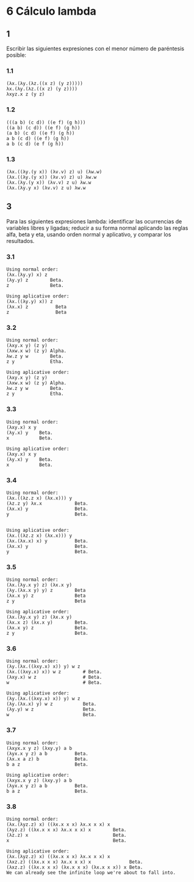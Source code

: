 # 6 Cálculo lambda

## 1

Escribir las siguientes expresiones con el menor número de paréntesis posible:

### 1.1

```
(λx.(λy.(λz.((x z) (y z)))))
λx.(λy.(λz.((x z) (y z))))
λxyz.x z (y z)
```

### 1.2

```
(((a b) (c d)) ((e f) (g h)))
((a b) (c d)) ((e f) (g h))
(a b) (c d) ((e f) (g h))
a b (c d) ((e f) (g h))
a b (c d) (e f (g h))
```

### 1.3

```
(λx.((λy.(y x)) (λv.v) z) u) (λw.w)
(λx.((λy.(y x)) (λv.v) z) u) λw.w
(λx.(λy.(y x)) (λv.v) z u) λw.w
(λx.(λy.y x) (λv.v) z u) λw.w
```

## 3

Para las siguientes expresiones lambda: identificar las ocurrencias de variables libres y ligadas; reducir a su forma normal aplicando las reglas alfa, beta y eta, usando orden normal y aplicativo, y comparar los resultados.

### 3.1

```
Using normal order:
(λx.(λy.y) x) z
(λy.y) z        Beta.
z               Beta.

Using aplicative order:
(λx.((λy.y) x)) z
(λx.x) z          Beta
z                 Beta
```

### 3.2

```
Using normal order:
(λxy.x y) (z y)
(λxw.x w) (z y) Alpha.
λw.z y w        Beta.
z y             Etha.

Using aplicative order:
(λxy.x y) (z y)
(λxw.x w) (z y) Alpha.
λw.z y w        Beta.
z y             Etha.
```

### 3.3

```
Using normal order:
(λxy.x) x y
(λy.x) y    Beta.
x           Beta.

Using aplicative order:
(λxy.x) x y
(λy.x) y    Beta.
x           Beta.
```

### 3.4

```
Using normal order:
(λx.((λz.z x) (λx.x))) y
(λz.z y) λx.x            Beta.
(λx.x) y                 Beta.
y                        Beta.


Using aplicative order:
(λx.((λz.z x) (λx.x))) y
(λx.(λx.x) x) y          Beta.
(λx.x) y                 Beta.
y                        Beta.
```

### 3.5

```
Using normal order:
(λx.(λy.x y) z) (λx.x y)
(λy.(λx.x y) y) z        Beta
(λx.x y) z               Beta
z y                      Beta

Using aplicative order:
(λx.(λy.x y) z) (λx.x y)
(λx.x z) (λx.x y)        Beta.
(λx.x y) z               Beta.
z y                      Beta.
```

### 3.6

```
Using normal order:
(λy.(λx.((λxy.x) x)) y) w z
(λx.((λxy.x) x)) w z        # Beta.
(λxy.x) w z                 # Beta.
w                           # Beta.

Using aplicative order:
(λy.(λx.((λxy.x) x)) y) w z
(λy.(λx.x) y) w z           Beta.
(λy.y) w z                  Beta.
w                           Beta.
```

### 3.7

```
Using normal order:
(λxyx.x y z) (λxy.y) a b
(λyx.x y z) a b          Beta.
(λx.x a z) b             Beta.
b a z                    Beta.

Using aplicative order:
(λxyx.x y z) (λxy.y) a b
(λyx.x y z) a b          Beta.
b a z                    Beta.
```

### 3.8

```
Using normal order:
(λx.(λyz.z) x) ((λx.x x x) λx.x x x) x
(λyz.z) ((λx.x x x) λx.x x x) x        Beta.
(λz.z) x                               Beta.
x                                      Beta.

Using aplicative order:
(λx.(λyz.z) x) ((λx.x x x) λx.x x x) x
(λxz.z) ((λx.x x x) λx.x x x) x              Beta.
(λxz.z) ((λx.x x x) (λx.x x x) (λx.x x x)) x Beta.
We can already see the infinite loop we're about to fall into.
```
